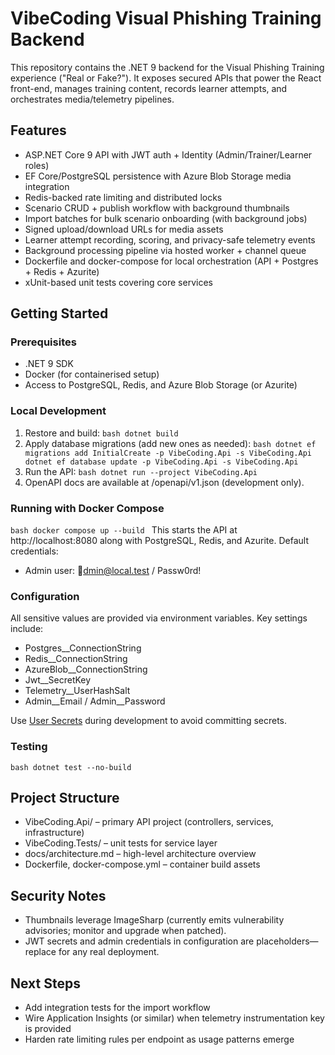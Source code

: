 # VibeCoding Visual Phishing Training Backend

This repository contains the .NET 9 backend for the Visual Phishing Training experience ("Real or Fake?"). It exposes secured APIs that power the React front-end, manages training content, records learner attempts, and orchestrates media/telemetry pipelines.

## Features
- ASP.NET Core 9 API with JWT auth + Identity (Admin/Trainer/Learner roles)
- EF Core/PostgreSQL persistence with Azure Blob Storage media integration
- Redis-backed rate limiting and distributed locks
- Scenario CRUD + publish workflow with background thumbnails
- Import batches for bulk scenario onboarding (with background jobs)
- Signed upload/download URLs for media assets
- Learner attempt recording, scoring, and privacy-safe telemetry events
- Background processing pipeline via hosted worker + channel queue
- Dockerfile and docker-compose for local orchestration (API + Postgres + Redis + Azurite)
- xUnit-based unit tests covering core services

## Getting Started

### Prerequisites
- .NET 9 SDK
- Docker (for containerised setup)
- Access to PostgreSQL, Redis, and Azure Blob Storage (or Azurite)

### Local Development
1. Restore and build:
   `bash
   dotnet build
   `
2. Apply database migrations (add new ones as needed):
   `bash
   dotnet ef migrations add InitialCreate -p VibeCoding.Api -s VibeCoding.Api
   dotnet ef database update -p VibeCoding.Api -s VibeCoding.Api
   `
3. Run the API:
   `bash
   dotnet run --project VibeCoding.Api
   `
4. OpenAPI docs are available at /openapi/v1.json (development only).

### Running with Docker Compose
`bash
docker compose up --build
`
This starts the API at http://localhost:8080 along with PostgreSQL, Redis, and Azurite. Default credentials:
- Admin user: dmin@local.test / Passw0rd!

### Configuration
All sensitive values are provided via environment variables. Key settings include:
- Postgres__ConnectionString
- Redis__ConnectionString
- AzureBlob__ConnectionString
- Jwt__SecretKey
- Telemetry__UserHashSalt
- Admin__Email / Admin__Password

Use [User Secrets](https://learn.microsoft.com/aspnet/core/security/app-secrets) during development to avoid committing secrets.

### Testing
`bash
dotnet test --no-build
`

## Project Structure
- VibeCoding.Api/ – primary API project (controllers, services, infrastructure)
- VibeCoding.Tests/ – unit tests for service layer
- docs/architecture.md – high-level architecture overview
- Dockerfile, docker-compose.yml – container build assets

## Security Notes
- Thumbnails leverage ImageSharp (currently emits vulnerability advisories; monitor and upgrade when patched).
- JWT secrets and admin credentials in configuration are placeholders—replace for any real deployment.

## Next Steps
- Add integration tests for the import workflow
- Wire Application Insights (or similar) when telemetry instrumentation key is provided
- Harden rate limiting rules per endpoint as usage patterns emerge
